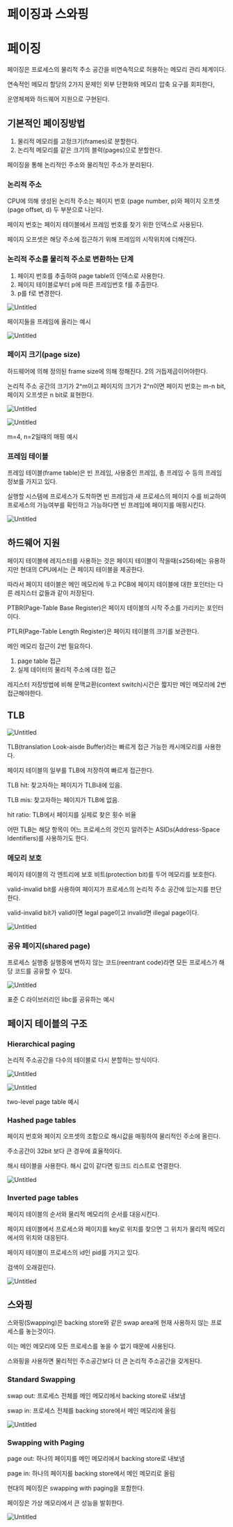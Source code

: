 # 페이징과 스와핑

# 페이징

페이징은 프로세스의 물리적 주소 공간을 비연속적으로 허용하는 메모리 관리 체계이다. 

연속적인 메모리 할당의 2가지 문제인 외부 단편화와 메모리 압축 요구를 회피한다,

운영체제와 하드웨어 지원으로 구현된다.

## 기본적인 페이징방법

1. 물리적 메모리를 고정크기(frames)로 분할한다.
2. 논리적 메모리를 같은 크기의 블럭(pages)으로 분할한다. 

페이징을 통해 논리적인 주소와 물리적인 주소가 분리된다.

### 논리적 주소

CPU에 의해 생성된 논리적 주소는 페이지 번호 (page number, p)와 페이지 오프셋 (page offset, d) 두 부분으로 나뉜다.

페이지 번호는 페이지 테이블에서 프레임 번호를 찾기 위한 인덱스로 사용된다.

페이지 오프셋은 해당 주소에 접근하기 위해 프레임의 시작위치에 더해진다.

### 논리적 주소를 물리적 주소로 변환하는 단계

1. 페이지 번호를 추출하여 page table의 인덱스로 사용한다.
2. 페이지 테이블로부터 p에 따른 프레임번호 f를 추출한다.
3. p를 f로 변경한다.

![Untitled](%E1%84%91%E1%85%A6%E1%84%8B%E1%85%B5%E1%84%8C%E1%85%B5%E1%86%BC%E1%84%80%E1%85%AA%20%E1%84%89%E1%85%B3%E1%84%8B%E1%85%AA%E1%84%91%E1%85%B5%E1%86%BC%201a5d8a13bcdb408ba7a96151531a36b3/Untitled.png)

페이지들을 프레임에 올리는 예시

![Untitled](%E1%84%91%E1%85%A6%E1%84%8B%E1%85%B5%E1%84%8C%E1%85%B5%E1%86%BC%E1%84%80%E1%85%AA%20%E1%84%89%E1%85%B3%E1%84%8B%E1%85%AA%E1%84%91%E1%85%B5%E1%86%BC%201a5d8a13bcdb408ba7a96151531a36b3/Untitled%201.png)

### 페이지 크기(page size)

하드웨어에 의해 정의된 frame size에 의해 정해진다. 2의 거듭제곱이어야한다.

논리적 주소 공간의 크기가 2^m이고 페이지의 크기가 2^n이면 페이지 번호는 m-n bit, 페이지 오프셋은 n bit로 표현한다.

![Untitled](%E1%84%91%E1%85%A6%E1%84%8B%E1%85%B5%E1%84%8C%E1%85%B5%E1%86%BC%E1%84%80%E1%85%AA%20%E1%84%89%E1%85%B3%E1%84%8B%E1%85%AA%E1%84%91%E1%85%B5%E1%86%BC%201a5d8a13bcdb408ba7a96151531a36b3/Untitled%202.png)

![Untitled](%E1%84%91%E1%85%A6%E1%84%8B%E1%85%B5%E1%84%8C%E1%85%B5%E1%86%BC%E1%84%80%E1%85%AA%20%E1%84%89%E1%85%B3%E1%84%8B%E1%85%AA%E1%84%91%E1%85%B5%E1%86%BC%201a5d8a13bcdb408ba7a96151531a36b3/Untitled%203.png)

m=4, n=2일때의 매핑 예시

### 프레임 테이블

프레임 테이블(frame table)은 빈 프레임, 사용중인 프레임, 총 프레임 수 등의 프레임 정보를 가지고 있다.

실행할 시스템에 프로세스가 도착하면 빈 프레임과 새 프로세스의 페이지 수를 비교하여 프로세스의 가능여부를 확인하고 가능하다면 빈 프레임에 페이지를 매핑시킨다. 

![Untitled](%E1%84%91%E1%85%A6%E1%84%8B%E1%85%B5%E1%84%8C%E1%85%B5%E1%86%BC%E1%84%80%E1%85%AA%20%E1%84%89%E1%85%B3%E1%84%8B%E1%85%AA%E1%84%91%E1%85%B5%E1%86%BC%201a5d8a13bcdb408ba7a96151531a36b3/Untitled%204.png)

## 하드웨어 지원

페이지 테이블에 레지스터를 사용하는 것은 페이지 테이블이 작을때(≤256)에는 유용하지만 현대의 CPU에서는 큰 페이지 테이블을 제공한다.

따라서 페이지 테이블은 메인 메모리에 두고 PCB에 페이지 테이블에 대한 포인터는 다른 레지스터 값들과 같이 저장된다.

PTBR(Page-Table Base Register)은 페이지 테이블의 시작 주소를 가리키는 포인터이다.

PTLR(Page-Table Length Register)은 페이지 테이블의 크기를 보관한다.

메인 메모리 접근이 2번 필요하다.

1. page table 접근
2. 실제 데이터의 물리적 주소에 대한 접근

레지스터 저장방법에 비해 문맥교환(context switch)시간은 짧지만 메인 메모리에 2번 접근해야한다.

## TLB

![Untitled](%E1%84%91%E1%85%A6%E1%84%8B%E1%85%B5%E1%84%8C%E1%85%B5%E1%86%BC%E1%84%80%E1%85%AA%20%E1%84%89%E1%85%B3%E1%84%8B%E1%85%AA%E1%84%91%E1%85%B5%E1%86%BC%201a5d8a13bcdb408ba7a96151531a36b3/Untitled%205.png)

TLB(translation Look-aisde Buffer)라는 빠르게 접근 가능한 캐시메모리를 사용한다.

페이지 테이블의 일부를 TLB에 저장하여 빠르게 접근한다.

TLB hit: 찾고자하는 페이지가 TLB내에 있음.

TLB mis: 찾고자하는 페이지가 TLB에 없음.

hit ratio: TLB에서 페이지를 실제로 찾은 횟수 비율

어떤 TLB는 해당 항목이 어느 프로세스의 것인지 알려주는 ASIDs(Address-Space Identifiers)를 사용하기도 한다.

### 메모리 보호

페이지 테이블의 각 엔트리에 보호 비트(protection bit)를 두어 메모리를  보호한다.

valid-invalid bit를 사용하여 페이지가 프로세스의 논리적 주소 공간에 있는지를 판단한다.

valid-invalid bit가 valid이면 legal page이고 invalid면 illegal page이다.

![Untitled](%E1%84%91%E1%85%A6%E1%84%8B%E1%85%B5%E1%84%8C%E1%85%B5%E1%86%BC%E1%84%80%E1%85%AA%20%E1%84%89%E1%85%B3%E1%84%8B%E1%85%AA%E1%84%91%E1%85%B5%E1%86%BC%201a5d8a13bcdb408ba7a96151531a36b3/Untitled%206.png)

### 공유 페이지(shared page)

프로세스 실행중 실행중에 변하지 않는 코드(reentrant code)라면 모든 프로세스가 해당 코드를 공유할 수 있다.

![Untitled](%E1%84%91%E1%85%A6%E1%84%8B%E1%85%B5%E1%84%8C%E1%85%B5%E1%86%BC%E1%84%80%E1%85%AA%20%E1%84%89%E1%85%B3%E1%84%8B%E1%85%AA%E1%84%91%E1%85%B5%E1%86%BC%201a5d8a13bcdb408ba7a96151531a36b3/Untitled%207.png)

표준 C 라이브러리인 libc를 공유하는 예시

## 페이지 테이블의 구조

### Hierarchical paging

논리적 주소공간을 다수의 테이블로 다시 분할하는 방식이다.

![Untitled](%E1%84%91%E1%85%A6%E1%84%8B%E1%85%B5%E1%84%8C%E1%85%B5%E1%86%BC%E1%84%80%E1%85%AA%20%E1%84%89%E1%85%B3%E1%84%8B%E1%85%AA%E1%84%91%E1%85%B5%E1%86%BC%201a5d8a13bcdb408ba7a96151531a36b3/Untitled%208.png)

![Untitled](%E1%84%91%E1%85%A6%E1%84%8B%E1%85%B5%E1%84%8C%E1%85%B5%E1%86%BC%E1%84%80%E1%85%AA%20%E1%84%89%E1%85%B3%E1%84%8B%E1%85%AA%E1%84%91%E1%85%B5%E1%86%BC%201a5d8a13bcdb408ba7a96151531a36b3/Untitled%209.png)

two-level page table 예시

### Hashed page tables

페이지 번호와 페이지 오프셋의 조합으로 해시값을 매핑하여 물리적인 주소에 올린다.

주소공간이 32bit 보다 큰 경우에 효율적이다.

해시 테이블을 사용한다. 해시 값이 같다면 링크드 리스트로 연결한다.

![Untitled](%E1%84%91%E1%85%A6%E1%84%8B%E1%85%B5%E1%84%8C%E1%85%B5%E1%86%BC%E1%84%80%E1%85%AA%20%E1%84%89%E1%85%B3%E1%84%8B%E1%85%AA%E1%84%91%E1%85%B5%E1%86%BC%201a5d8a13bcdb408ba7a96151531a36b3/Untitled%2010.png)

### Inverted page tables

페이지 테이블의 순서와 물리적 메모리의 순서를 대응시킨다.

페이지 테이블에서 프로세스와 페이지를 key로 위치를 찾으면 그 위치가 물리적 메모리에서의 위치와 대응된다.

페이지 테이블이 프로세스의 id인 pid를 가지고 있다.

검색이 오래걸린다.

![Untitled](%E1%84%91%E1%85%A6%E1%84%8B%E1%85%B5%E1%84%8C%E1%85%B5%E1%86%BC%E1%84%80%E1%85%AA%20%E1%84%89%E1%85%B3%E1%84%8B%E1%85%AA%E1%84%91%E1%85%B5%E1%86%BC%201a5d8a13bcdb408ba7a96151531a36b3/Untitled%2011.png)

## 스와핑

스와핑(Swapping)은 backing store와 같은 swap area에 현재 사용하지 않는 프로세스를 놓는것이다.

이는 메인 메모리에 모든 프로세스를 놓을 수 없기 때문에 사용된다.

스와핑을 사용하면 물리적인 주소공간보다 더 큰 논리적 주소공간을 갖게된다.

### Standard Swapping

swap out: 프로세스 전체를 메인 메모리에서 backing store로 내보냄

swap in: 프로세스 전체를 backing store에서 메인 메모리에 올림

![Untitled](%E1%84%91%E1%85%A6%E1%84%8B%E1%85%B5%E1%84%8C%E1%85%B5%E1%86%BC%E1%84%80%E1%85%AA%20%E1%84%89%E1%85%B3%E1%84%8B%E1%85%AA%E1%84%91%E1%85%B5%E1%86%BC%201a5d8a13bcdb408ba7a96151531a36b3/Untitled%2012.png)

### Swapping with Paging

page out: 하나의 페이지를 메인 메모리에서 backing store로 내보냄

page in: 하나의 페이지를 backing store에서 메인 메모리로 올림

현대의 페이징은 swapping with paging을 포함한다.

페이징은 가상 메모리에서 큰 성능을 발휘한다.

![Untitled](%E1%84%91%E1%85%A6%E1%84%8B%E1%85%B5%E1%84%8C%E1%85%B5%E1%86%BC%E1%84%80%E1%85%AA%20%E1%84%89%E1%85%B3%E1%84%8B%E1%85%AA%E1%84%91%E1%85%B5%E1%86%BC%201a5d8a13bcdb408ba7a96151531a36b3/Untitled%2013.png)

